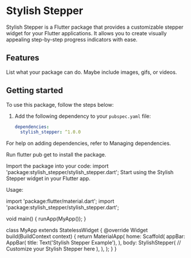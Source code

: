 # Stylish Stepper

Stylish Stepper is a Flutter package that provides a customizable stepper widget for your Flutter applications. It allows you to create visually appealing step-by-step progress indicators with ease.
## Features
List what your package can do. Maybe include images, gifs, or videos.

## Getting started

To use this package, follow the steps below:

1. Add the following dependency to your `pubspec.yaml` file:

   ```yaml
   dependencies:
     stylish_stepper: ^1.0.0
For help on adding dependencies, refer to Managing dependencies.

Run flutter pub get to install the package.

Import the package into your code:
import 'package:stylish_stepper/stylish_stepper.dart';
Start using the Stylish Stepper widget in your Flutter app.

Usage:

import 'package:flutter/material.dart';
import 'package:stylish_stepper/stylish_stepper.dart';

void main() {
  runApp(MyApp());
}

class MyApp extends StatelessWidget {
  @override
  Widget build(BuildContext context) {
    return MaterialApp(
      home: Scaffold(
        appBar: AppBar(
          title: Text('Stylish Stepper Example'),
        ),
        body: StylishStepper(
          // Customize your Stylish Stepper here
        ),
      ),
    );
  }
}

